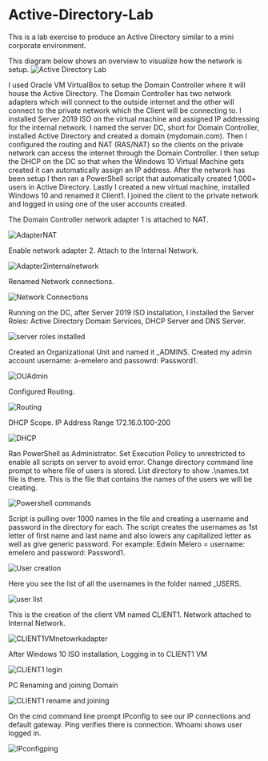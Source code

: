 # Active-Directory-Lab
This is a lab exercise to produce an Active Directory similar to a mini corporate environment. 

This diagram below shows an overview to visualize how the network is setup.
![Active Directory Lab](https://user-images.githubusercontent.com/105263523/210102488-779ac67d-e1b1-41b0-bac3-da7cf548cc90.png)


I used Oracle VM VirtualBox to setup the Domain Controller where it will house the Active Directory. The Domain Controller has two network adapters which will connect to the outside internet and the other will connect to the private network which the Client will be connecting to. I installed Server 2019 ISO on the virtual machine and assigned IP addressing for the internal network. I named the server DC, short for Domain Controller, installed Active Directory and created a domain (mydomain.com). Then I configured the routing and NAT (RAS/NAT) so the clients on the private network can access the internet through the Domain Controller. I then setup the DHCP on the DC so that when the Windows 10 Virtual Machine gets created it can automatically assign an IP address. After the network has been setup I then ran a PowerShell script that automatically created 1,000+ users in Active Directory. Lastly I created a new virtual machine, installed Windows 10 and renamed it Client1. I joined the client to the private network and logged in using one of the user accounts created.


The Domain Controller network adapter 1 is attached to NAT.

![AdapterNAT](https://user-images.githubusercontent.com/105263523/210120339-36638625-42eb-4119-88d5-6af05b359619.png)


Enable network adapter 2. Attach to the Internal Network.

![Adapter2internalnetwork](https://user-images.githubusercontent.com/105263523/210122140-277936c0-faff-4a12-a3fe-84b2afa8f864.png)


Renamed Network connections.

![Network Connections](https://user-images.githubusercontent.com/105263523/210125465-eafa2e63-cd75-4a5e-b2b6-92fed755b1a0.PNG)


Running on the DC, after Server 2019 ISO installation, I installed the Server Roles: Active Directory Domain Services, DHCP Server and DNS Server.

![server roles installed](https://user-images.githubusercontent.com/105263523/210124300-739a1b0f-a60f-486c-b93f-42c1a850f330.png)


Created an Organizational Unit and named it _ADMINS. Created my admin account username: a-emelero and passowrd: Password1.

![OUAdmin](https://user-images.githubusercontent.com/105263523/210124918-6842f1ca-4d88-4ab1-b3d2-beb6517cc915.png)


Configured Routing.

![Routing](https://user-images.githubusercontent.com/105263523/210126223-377cf711-2493-41df-8673-c64a88102a88.png)


DHCP Scope. IP Address Range 172.16.0.100-200 

![DHCP](https://user-images.githubusercontent.com/105263523/210128337-f33a4fb7-ec73-424a-83ac-fd341513cbc1.PNG)


Ran PowerShell as Administrator. Set Execution Policy to unrestricted to enable all scripts on server to avoid error. Change directory command line prompt to where file of users is stored. List directory to show .\names.txt file is there. This is the file that contains the names of the users we will be creating.

![Powershell commands](https://user-images.githubusercontent.com/105263523/210126425-ac4a3fce-c539-4f91-aacc-05be22bbd3b9.PNG)


Script is pulling over 1000 names in the file and creating a username and password in the directory for each. The script creates the usernames as 1st letter of first name and last name and also lowers any capitalized letter as well as give generic password. For example: Edwin Melero = username: emelero and password: Password1.

![User creation](https://user-images.githubusercontent.com/105263523/210126661-e133076d-4442-4d43-afa2-c3960f423e7d.PNG)


Here you see the list of all the usernames in the folder named _USERS.

![user list](https://user-images.githubusercontent.com/105263523/210127267-7714b6f6-c1e0-4d83-92b8-fd1e8e498e39.PNG)


This is the creation of the client VM named CLIENT1. Network attached to Internal Network.

![CLIENT1VMnetowrkadapter](https://user-images.githubusercontent.com/105263523/210127382-e13e25d9-906b-4481-844e-da939b727572.PNG)


After Windows 10 ISO installation, Logging in to CLIENT1 VM

![CLIENT1 login](https://user-images.githubusercontent.com/105263523/210127417-b2411ea9-d3b2-457b-ace8-cafdeab2a152.PNG)


PC Renaming and joining Domain

![CLIENT1 rename and joining](https://user-images.githubusercontent.com/105263523/210128250-5ab03712-c465-419e-a7dc-2b40c4c5309a.PNG)


On the cmd command line prompt IPconfig to see our IP connections and default gateway. Ping verifies there is connection. Whoami shows user logged in. 

![IPconfigping](https://user-images.githubusercontent.com/105263523/210127623-fdcb471d-4826-4489-a16f-40e51d59a428.PNG)



